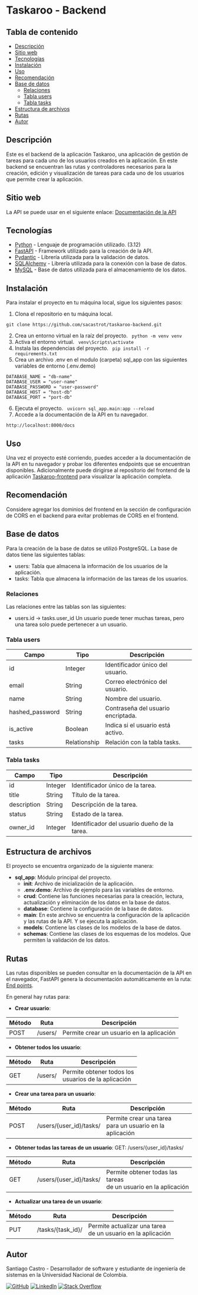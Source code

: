 # Taskaroo - Backend

## Tabla de contenido

- [Descripción](#descripción)
- [Sitio web](#sitio-web)
- [Tecnologías](#tecnologías)
- [Instalación](#instalación)
- [Uso](#uso)
- [Recomendación](#recomendación)
- [Base de datos](#base-de-datos)
  - [Relaciones](#relaciones)
  - [Tabla users](#tabla-users)
  - [Tabla tasks](#tabla-tasks)
- [Estructura de archivos](#estructura-de-archivos)
- [Rutas](#rutas)
- [Autor](#autor)

## Descripción

Este es el backend de la aplicación Taskaroo, una aplicación de gestión de tareas para cada uno de los usuarios creados en la aplicación. En este backend se encuentran las rutas y controladores necesarios para la creación, edición y visualización de tareas para cada uno de los usuarios que permite crear la aplicación.

## Sitio web

La API se puede usar en el siguiente enlace: [Documentación de la API](https://taskaroo-backend-yjo8.onrender.com/docs)

## Tecnologías

- [Python](https://www.python.org/) - Lenguaje de programación utilizado. (3.12)
- [FastAPI](https://fastapi.tiangolo.com/) - Framework utilizado para la creación de la API.
- [Pydantic](https://pydantic-docs.helpmanual.io/) - Librería utilizada para la validación de datos.
- [SQLAlchemy](https://www.sqlalchemy.org/) - Librería utilizada para la conexión con la base de datos.
- [MySQL](https://www.mysql.com/) - Base de datos utilizada para el almacenamiento de los datos.

## Instalación

Para instalar el proyecto en tu máquina local, sigue los siguientes pasos:

1. Clona el repositorio en tu máquina local.  
```
git clone https://github.com/sacastrot/taskaroo-backend.git
```
2. Crea un entorno virtual en la raíz del proyecto.
`` python -m venv venv``
3. Activa el entorno virtual.
`` venv\Scripts\activate``
4. Instala las dependencias del proyecto.
`` pip install -r requirements.txt``
5. Crea un archivo .env en el modulo (carpeta) sql_app con las siguientes variables de entorno (.env.demo)
```
DATABASE_NAME = "db-name"
DATABASE_USER = "user-name"
DATABASE_PASSWORD = "user-password"
DATABASE_HOST = "host-db"
DATABASE_PORT = "port-db"
```
6. Ejecuta el proyecto.
``  uvicorn sql_app.main:app --reload ``
7. Accede a la documentación de la API en tu navegador.  
```
http://localhost:8000/docs
```

## Uso

Una vez el proyecto esté corriendo, puedes acceder a la documentación de la API en tu navegador y probar los diferentes endpoints que se encuentran disponibles. Adicionalmente puede dirigirse al repositorio del frontend de la aplicación [Taskaroo-frontend](https://github.com/sacastrot/taskaroo-frontend.git) para visualizar la aplicación completa.

## Recomendación

Considere agregar los dominios del frontend en la sección de configuración de CORS en el backend para evitar problemas de CORS en el frontend.

## Base de datos

Para la creación de la base de datos se utilizó PostgreSQL. La base de datos tiene las siguientes tablas:

- users: Tabla que almacena la información de los usuarios de la aplicación.
- tasks: Tabla que almacena la información de las tareas de los usuarios.

### Relaciones

Las relaciones entre las tablas son las siguientes:

- users.id -> tasks.user_id
Un usuario puede tener muchas tareas, pero una tarea solo puede pertenecer a un usuario.

### Tabla users

| Campo | Tipo | Descripción |
| --- | --- | --- |
| id | Integer | Identificador único del usuario. |
| email | String | Correo electrónico del usuario. |
| name | String | Nombre del usuario. |
| hashed_password | String | Contraseña del usuario encriptada. |
| is_active | Boolean | Indica si el usuario está activo. |
| tasks | Relationship | Relación con la tabla tasks. |

### Tabla tasks
| Campo | Tipo | Descripción |
| --- | --- | --- |
| id | Integer | Identificador único de la tarea. |
| title | String | Título de la tarea. |
| description | String | Descripción de la tarea. |
| status | String | Estado de la tarea. |
| owner_id | Integer | Identificador del usuario dueño de la tarea. |

## Estructura de archivos

El proyecto se encuentra organizado de la siguiente manera:

- **sql_app**: Módulo principal del proyecto.
  - **__init__**: Archivo de inicialización de la aplicación.
  - **.env.demo**: Archivo de ejemplo para las variables de entorno.
  - **crud**: Contiene las funciones necesarias para la creación, lectura,
    actualización y eliminación de los datos en la base de datos.
  - **database**: Contiene la configuración de la base de datos.
  - **main**: En este archivo se encuentra la configuración de la aplicación y las rutas de la API. Y se ejecuta la aplicación.
  - **models**: Contiene las clases de los modelos de la base de datos.
  - **schemas**: Contiene las clases de los esquemas de los modelos. Que permiten la validación de los datos.

## Rutas
Las rutas disponibles se pueden consultar en la documentación de la API 
en el navegador, FastAPI genera la documentación automáticamente 
en la ruta: [End points](https://taskaroo-backend-yjo8.onrender.com/docs).

En general hay rutas para:
- **Crear usuario**:

| Método | Ruta | Descripción |
| --- | --- | --- |
| POST | /users/ | Permite crear un usuario en la aplicación |


- **Obtener todos los usuario**: 

| Método | Ruta | Descripción |
| --- | --- | --- |
| GET | /users/ | Permite obtener todos los<br/> usuarios de la aplicación |

- **Crear una tarea para un usuario**:

| Método | Ruta | Descripción                                              |
| --- | --- |----------------------------------------------------------|
| POST | /users/{user_id}/tasks/ | Permite crear una tarea<br/> para un usuario en la aplicación |

- **Obtener todas las tareas de un usuario**: GET: /users/{user_id}/tasks/


| Método | Ruta | Descripción |
| --- | --- | --- |
| GET | /users/{user_id}/tasks/ | Permite obtener todas las tareas<br/> de un usuario en la aplicación |


- **Actualizar una tarea de un usuario**: 


| Método | Ruta              | Descripción |
| --- |-------------------| --- |
| PUT | /tasks/{task_id}/ | Permite actualizar una tarea<br/> de un usuario en la aplicación |

## Autor

Santiago Castro - Desarrollador de software y estudiante de ingeniería de sistemas en la Universidad Nacional de Colombia.

[![GitHub](https://img.shields.io/badge/GitHub-Profile-blue?style=flat-square&logo=github)](https://github.com/sacastrot)
[![LinkedIn](https://img.shields.io/badge/LinkedIn-Profile-blue?style=flat-square&logo=linkedin)](https://www.linkedin.com/in/santiago-castro-tabares/)
[![Stack Overflow](https://img.shields.io/badge/Stack%20Overflow-Profile-blue?style=flat-square&logo=stackoverflow)](https://stackoverflow.com/users/19891867/santiago)